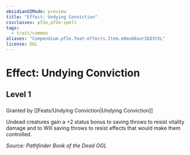 ```yaml
---
obsidianUIMode: preview
title: "Effect: Undying Conviction"
cssclasses: pf2e,pf2e-spell
tags:
  - trait/common
aliases: "Compendium.pf2e.feat-effects.Item.e6mv68aarIbQ3tXL"
license: OGL
---
```

# Effect: Undying Conviction
## Level 1
### 






Granted by [[Feats/Undying Conviction|Undying Conviction]]

Undead creatures gain a +2 status bonus to saving throws to resist vitality damage and to Will saving throws to resist effects that would make them controlled.

*Source: Pathfinder Book of the Dead*
*OGL*